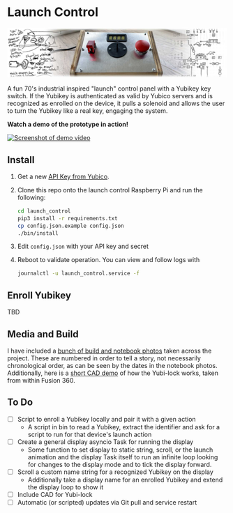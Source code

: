 # Launch Control

![Header image made of photos of the control](https://raw.githubusercontent.com/sethvoltz/launch_control/master/media/header.jpg)

A fun 70's industrial inspired "launch" control panel with a Yubikey key switch. If the Yubikey is authenticated as valid by Yubico servers and is recognized as enrolled on the device, it pulls a solenoid and allows the user to turn the Yubikey like a real key, engaging the system.

**Watch a demo of the prototype in action!**

[![Screenshot of demo video](https://img.youtube.com/vi/w-GI3CmeeaE/0.jpg)](https://youtu.be/w-GI3CmeeaE "Click here to watch a demo on YouTube")

## Install

1. Get a new [API Key from Yubico][apikey].

2. Clone this repo onto the launch control Raspberry Pi and run the following:

    ```bash
    cd launch_control
    pip3 install -r requirements.txt
    cp config.json.example config.json
    ./bin/install
    ```

3. Edit `config.json` with your API key and secret

4. Reboot to validate operation. You can view and follow logs with

    ```bash
    journalctl -u launch_control.service -f
    ```

[apikey]: https://upgrade.yubico.com/getapikey/

## Enroll Yubikey

TBD

## Media and Build

I have included a [bunch of build and notebook photos][photos] taken across the project. These are numbered in order to tell a story, not necessarily chronological order, as can be seen by the dates in the notebook photos. Additionally, here is a [short CAD demo][lock-demo] of how the Yubi-lock works, taken from within Fusion 360.

[photos]: https://github.com/sethvoltz/launch_control/tree/master/media/build-photos
[lock-demo]: https://youtu.be/Ur00jpR6VwQ

## To Do

- [ ] Script to enroll a Yubikey locally and pair it with a given action
  - A script in bin to read a Yubikey, extract the identifier and ask for a script to run for that device's launch action
- [ ] Create a general display asyncio Task for running the display
  - Some function to set display to static string, scroll, or the launch animation and the display Task itself to run an infinite loop looking for changes to the display mode and to tick the display forward.
- [ ] Scroll a custom name string for a recognized Yubikey on the display
  - Additionally take a display name for an enrolled Yubikey and extend the display loop to show it
- [ ] Include CAD for Yubi-lock
- [ ] Automatic (or scripted) updates via Git pull and service restart
